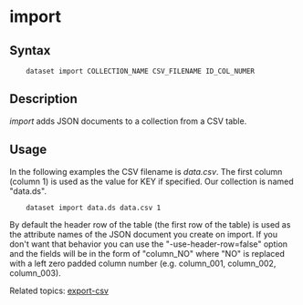 import
======

Syntax
------

```
    dataset import COLLECTION_NAME CSV_FILENAME ID_COL_NUMER
```

Description
-----------

_import_ adds JSON documents to a collection from a CSV table. 

Usage
-----

In the following examples the CSV filename is _data.csv_.
The first column (column 1) is used as the value for KEY if
specified.  Our collection is named "data.ds".

```shell
    dataset import data.ds data.csv 1
```

By default the header row of the table (the first row of the table) 
is used as the attribute names of the JSON document you create on 
import.  If you don't want that behavior you can use 
the "-use-header-row=false" option and the fields will be in the
form of "column_NO" where "NO" is replaced with a left zero 
padded column number (e.g. column_001, column_002, column_003).


Related topics: [export-csv](export-csv.html)

